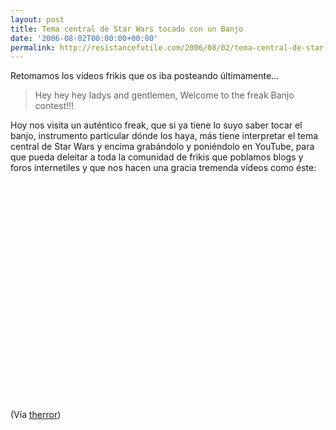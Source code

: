 ```yaml
---
layout: post
title: Tema central de Star Wars tocado con un Banjo
date: '2006-08-02T00:00:00+00:00'
permalink: http://resistancefutile.com/2006/08/02/tema-central-de-star-wars-tocado-con-un-banjo/
---
```

Retomamos los vídeos frikis que os iba posteando últimamente...
<blockquote>Hey hey hey ladys and gentlemen, Welcome to the freak Banjo contest!!!
</blockquote>
Hoy nos visita un auténtico freak, que si ya tiene lo suyo saber tocar el banjo, instrumento particular dónde los haya, más tiene interpretar el tema central de Star Wars y encima grabándolo y poniéndolo en YouTube, para que pueda deleitar a toda la comunidad de frikis que poblamos blogs y foros internetiles y que nos hacen una gracia tremenda vídeos como éste:

<object width="425" height="350"><param name="movie" value="http://www.youtube.com/v/PQBRSwZiYS4"></param><embed src="http://www.youtube.com/v/PQBRSwZiYS4" type="application/x-shockwave-flash" width="425" height="350"></embed></object>

(Vía <a href="http://www.therror.com/blog/10001000101/tema_de_star_wars_en_banjo">therror</a>)

